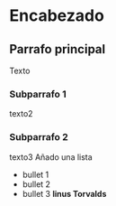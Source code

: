 # Encabezado
## Parrafo principal
Texto
### Subparrafo 1
texto2
### Subparrafo 2
texto3
Añado una lista
* bullet 1
* bullet 2
* bullet 3
**linus Torvalds**

